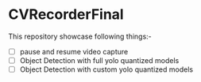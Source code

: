 # CVRecorderFinal
This repository showcase following things:-

- [ ] pause and resume video capture
- [ ] Object Detection with full yolo quantized models
- [ ] Object Detection with custom yolo quantized models
